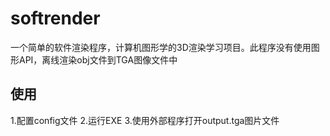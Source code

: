 # softrender
一个简单的软件渲染程序，计算机图形学的3D渲染学习项目。此程序没有使用图形API，离线渲染obj文件到TGA图像文件中

## 使用
1.配置config文件
2.运行EXE
3.使用外部程序打开output.tga图片文件
